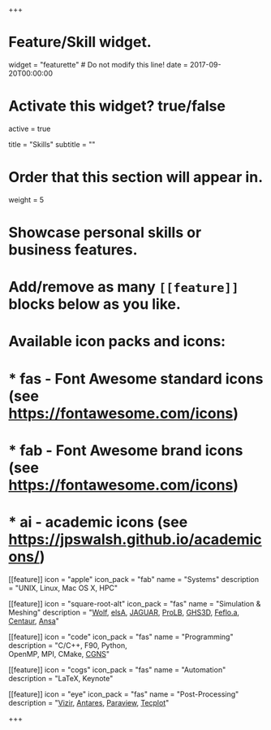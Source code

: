 +++
# Feature/Skill widget.
widget = "featurette"  # Do not modify this line!
date = 2017-09-20T00:00:00

# Activate this widget? true/false
active = true

title = "Skills"
subtitle = ""

# Order that this section will appear in.
weight = 5

# Showcase personal skills or business features.
# 
# Add/remove as many `[[feature]]` blocks below as you like.
# 
# Available icon packs and icons:
# * fas - Font Awesome standard icons (see https://fontawesome.com/icons)
# * fab - Font Awesome brand icons (see https://fontawesome.com/icons)
# * ai - academic icons (see https://jpswalsh.github.io/academicons/)

[[feature]]
  icon = "apple"
  icon_pack = "fab"
  name = "Systems"
  description = "UNIX, Linux, Mac OS X, HPC"

[[feature]]
  icon = "square-root-alt"
  icon_pack = "fas"
  name = "Simulation & Meshing"
  description = "<a href='http://pages.saclay.inria.fr/frederic.alauzet/'>Wolf</a>, <a href='http://elsa.onera.fr'>elsA</a>, <a href='http://gpuigt.free.fr/jaguar.html'>JAGUAR</a>, <a href='http://www.prolb-cfd.com/'>ProLB</a>, <a href='http://www.meshgems.com'>GHS3D</a>, <a href='https://pyamg.saclay.inria.fr/'>Feflo.a</a>, <a href='https://www.centaursoft.com'>Centaur</a>, <a href='https://www.beta-cae.com/ansa.htm'>Ansa</a>"

[[feature]]
  icon = "code"
  icon_pack = "fas"
  name = "Programming"
  description = "C/C++, F90, Python,<br>OpenMP, MPI, CMake, <a href='http://cgns.github.io'>CGNS</a>"

[[feature]]
  icon = "cogs"
  icon_pack = "fas"
  name = "Automation"
  description = "LaTeX, Keynote"

[[feature]]
  icon = "eye"
  icon_pack = "fas"
  name = "Post-Processing"
  description = "<a href='http://vizir.inria.fr/'>Vizir</a>, <a href='http://cerfacs.fr/antares'>Antares</a>, <a href='https://www.paraview.org'>Paraview</a>, <a href='https://www.tecplot.com'>Tecplot</a>"

+++  
